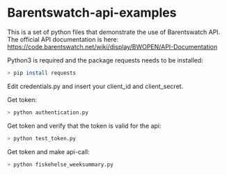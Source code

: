 # Barentswatch-api-examples

This is a set of python files that demonstrate the use of Barentswatch API.
The official API documentation is here: https://code.barentswatch.net/wiki/display/BWOPEN/API-Documentation

Python3 is required and the package requests needs to be installed:
``` bash
> pip install requests
```

Edit credentials.py and insert your client_id and client_secret.

Get token:
``` bash
> python authentication.py
```


Get token and verify that the token is valid for the api:
``` bash
> python test_token.py
```


Get token and make api-call:
``` bash
> python fiskehelse_weeksummary.py
```
